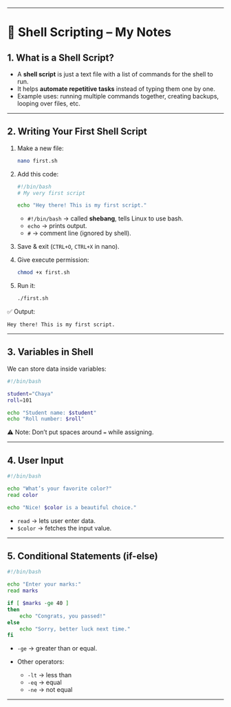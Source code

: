 
---

# 🐚 Shell Scripting – My Notes

## **1. What is a Shell Script?**

* A **shell script** is just a text file with a list of commands for the shell to run.
* It helps **automate repetitive tasks** instead of typing them one by one.
* Example uses: running multiple commands together, creating backups, looping over files, etc.

---

## **2. Writing Your First Shell Script**

1. Make a new file:

   ```bash
   nano first.sh
   ```

2. Add this code:

   ```bash
   #!/bin/bash
   # My very first script

   echo "Hey there! This is my first script."
   ```

   * `#!/bin/bash` → called **shebang**, tells Linux to use bash.
   * `echo` → prints output.
   * `#` → comment line (ignored by shell).

3. Save & exit (`CTRL+O`, `CTRL+X` in nano).

4. Give execute permission:

   ```bash
   chmod +x first.sh
   ```

5. Run it:

   ```bash
   ./first.sh
   ```

✅ Output:

```
Hey there! This is my first script.
```

---

## **3. Variables in Shell**

We can store data inside variables:

```bash
#!/bin/bash

student="Chaya"
roll=101

echo "Student name: $student"
echo "Roll number: $roll"
```

⚠️ Note: Don’t put spaces around `=` while assigning.

---

## **4. User Input**

```bash
#!/bin/bash

echo "What’s your favorite color?"
read color

echo "Nice! $color is a beautiful choice."
```

* `read` → lets user enter data.
* `$color` → fetches the input value.

---

## **5. Conditional Statements (if-else)**

```bash
#!/bin/bash

echo "Enter your marks:"
read marks

if [ $marks -ge 40 ]
then
    echo "Congrats, you passed!"
else
    echo "Sorry, better luck next time."
fi
```

* `-ge` → greater than or equal.
* Other operators:

  * `-lt` → less than
  * `-eq` → equal
  * `-ne` → not equal

---


